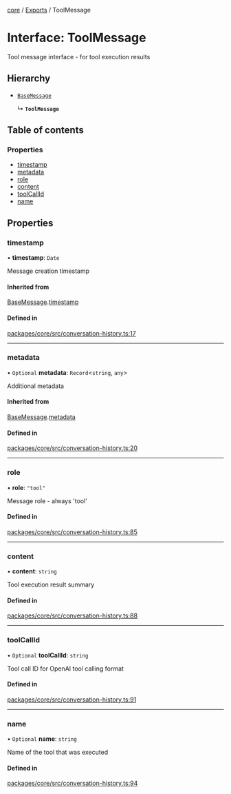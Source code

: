 <!-- 
 ⚠️  AUTO-GENERATED FILE - DO NOT EDIT MANUALLY
 This file is automatically generated by scripts/docs-generator.js
 To make changes, edit the source TypeScript files or update the generator script
-->

[core](../../) / [Exports](../modules) / ToolMessage

# Interface: ToolMessage

Tool message interface - for tool execution results

## Hierarchy

- [`BaseMessage`](BaseMessage)

  ↳ **`ToolMessage`**

## Table of contents

### Properties

- [timestamp](ToolMessage#timestamp)
- [metadata](ToolMessage#metadata)
- [role](ToolMessage#role)
- [content](ToolMessage#content)
- [toolCallId](ToolMessage#toolcallid)
- [name](ToolMessage#name)

## Properties

### timestamp

• **timestamp**: `Date`

Message creation timestamp

#### Inherited from

[BaseMessage](BaseMessage).[timestamp](BaseMessage#timestamp)

#### Defined in

[packages/core/src/conversation-history.ts:17](https://github.com/woojubb/robota/blob/311ad65650a7614cc67978c0c1650e33abba7a82/packages/core/src/conversation-history.ts#L17)

___

### metadata

• `Optional` **metadata**: `Record`\<`string`, `any`\>

Additional metadata

#### Inherited from

[BaseMessage](BaseMessage).[metadata](BaseMessage#metadata)

#### Defined in

[packages/core/src/conversation-history.ts:20](https://github.com/woojubb/robota/blob/311ad65650a7614cc67978c0c1650e33abba7a82/packages/core/src/conversation-history.ts#L20)

___

### role

• **role**: ``"tool"``

Message role - always 'tool'

#### Defined in

[packages/core/src/conversation-history.ts:85](https://github.com/woojubb/robota/blob/311ad65650a7614cc67978c0c1650e33abba7a82/packages/core/src/conversation-history.ts#L85)

___

### content

• **content**: `string`

Tool execution result summary

#### Defined in

[packages/core/src/conversation-history.ts:88](https://github.com/woojubb/robota/blob/311ad65650a7614cc67978c0c1650e33abba7a82/packages/core/src/conversation-history.ts#L88)

___

### toolCallId

• `Optional` **toolCallId**: `string`

Tool call ID for OpenAI tool calling format

#### Defined in

[packages/core/src/conversation-history.ts:91](https://github.com/woojubb/robota/blob/311ad65650a7614cc67978c0c1650e33abba7a82/packages/core/src/conversation-history.ts#L91)

___

### name

• `Optional` **name**: `string`

Name of the tool that was executed

#### Defined in

[packages/core/src/conversation-history.ts:94](https://github.com/woojubb/robota/blob/311ad65650a7614cc67978c0c1650e33abba7a82/packages/core/src/conversation-history.ts#L94)
